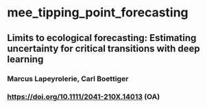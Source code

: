 # mee_tipping_point_forecasting

## Limits to ecological forecasting: Estimating uncertainty for critical transitions with deep learning

### Marcus Lapeyrolerie, Carl Boettiger
### https://doi.org/10.1111/2041-210X.14013 (OA)



